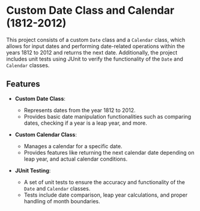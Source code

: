 # Custom Date Class and Calendar (1812-2012)

This project consists of a custom `Date` class and a `Calendar` class, which allows for input dates and performing date-related operations within the years 1812 to 2012 and returns the next date. Additionally, the project includes unit tests using JUnit to verify the functionality of the `Date` and `Calendar` classes.

## Features

- **Custom Date Class**: 
  - Represents dates from the year 1812 to 2012.
  - Provides basic date manipulation functionalities such as comparing dates, checking if a year is a leap year, and more.
  
- **Custom Calendar Class**:
  - Manages a calendar for a specific date.
  - Provides features like returning the next calendar date depending on leap year, and actual calendar conditions.
  
- **JUnit Testing**: 
  - A set of unit tests to ensure the accuracy and functionality of the `Date` and `Calendar` classes.
  - Tests include date comparison, leap year calculations, and proper handling of month boundaries.
